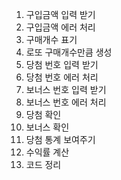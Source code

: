 1. 구입금액 입력 받기
2. 구입금액 에러 처리
3. 구매개수 표기
4. 로또 구매개수만큼 생성
5. 당첨 번호 입력 받기
6. 당첨 번호 에러 처리
7. 보너스 번호 입력 받기
8. 보너스 번호 에러 처리
9. 당첨 확인
10. 보너스 확인
11. 당첨 통계 보여주기
12. 수익률 계산
13. 코드 정리